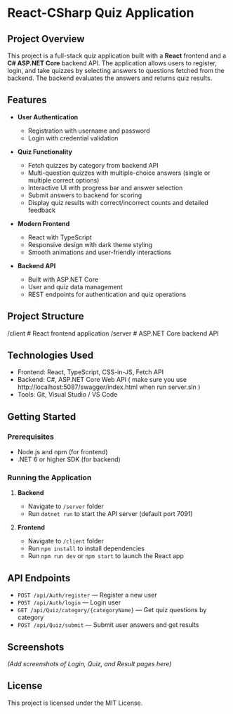 # React-CSharp Quiz Application

## Project Overview

This project is a full-stack quiz application built with a **React** frontend and a **C# ASP.NET Core** backend API. The application allows users to register, login, and take quizzes by selecting answers to questions fetched from the backend. The backend evaluates the answers and returns quiz results.

## Features

- **User Authentication**  
  - Registration with username and password  
  - Login with credential validation  

- **Quiz Functionality**  
  - Fetch quizzes by category from backend API  
  - Multi-question quizzes with multiple-choice answers (single or multiple correct options)  
  - Interactive UI with progress bar and answer selection  
  - Submit answers to backend for scoring  
  - Display quiz results with correct/incorrect counts and detailed feedback  

- **Modern Frontend**  
  - React with TypeScript  
  - Responsive design with dark theme styling  
  - Smooth animations and user-friendly interactions  

- **Backend API**  
  - Built with ASP.NET Core  
  - User and quiz data management  
  - REST endpoints for authentication and quiz operations  

## Project Structure
/client # React frontend application
/server # ASP.NET Core backend API

## Technologies Used

- Frontend: React, TypeScript, CSS-in-JS, Fetch API  
- Backend: C#, ASP.NET Core Web API  ( make sure you use http://localhost:5087/swagger/index.html when run server.sln )
- Tools: Git, Visual Studio / VS Code  

## Getting Started

### Prerequisites

- Node.js and npm (for frontend)  
- .NET 6 or higher SDK (for backend)  

### Running the Application

1. **Backend**  
   - Navigate to `/server` folder  
   - Run `dotnet run` to start the API server (default port 7091)  

2. **Frontend**  
   - Navigate to `/client` folder  
   - Run `npm install` to install dependencies  
   - Run `npm run dev` or `npm start` to launch the React app  

## API Endpoints

- `POST /api/Auth/register` — Register a new user  
- `POST /api/Auth/login` — Login user  
- `GET /api/Quiz/category/{categoryName}` — Get quiz questions by category  
- `POST /api/Quiz/submit` — Submit user answers and get results  

## Screenshots

*(Add screenshots of Login, Quiz, and Result pages here)*

## License

This project is licensed under the MIT License.
